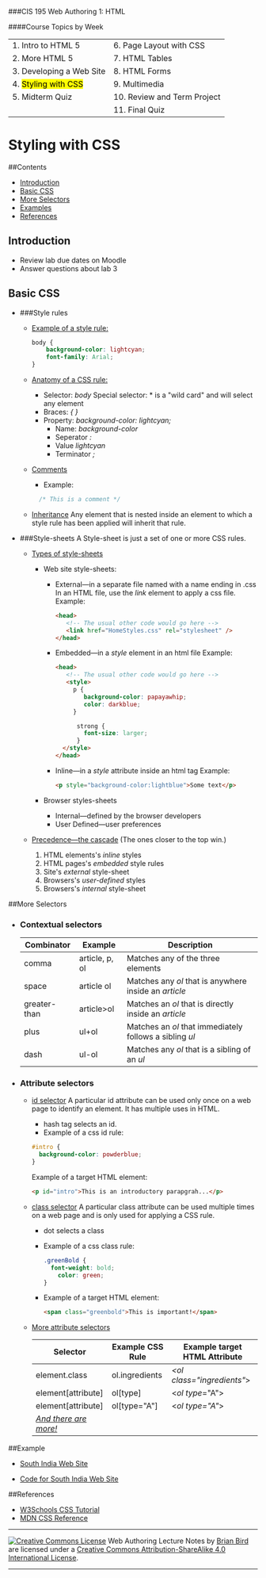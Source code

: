 ###CIS 195 Web Authoring 1: HTML

####Course Topics by Week

|                                  |                             |
| -------------------------------- | --------------------------- |
| 1. Intro to HTML 5               | 6. Page Layout with CSS     |
| 2. More HTML 5                   | 7. HTML Tables              |
| 3. Developing a Web Site         | 8. HTML Forms               |
| 4. <mark>Styling with CSS</mark> | 9. Multimedia               |
| 5. Midterm Quiz                  | 10. Review and Term Project |
|                                  | 11. Final Quiz              |

# Styling with CSS


##Contents

-   [Introduction](#introduction)
-   [Basic CSS](#basic-css)
-   [More Selectors](#more-selectors)
-   [Examples](#examples)
-   [References](#references)

## Introduction

-   Review lab due dates on Moodle
-   Answer questions about lab 3

## Basic CSS

- ###Style rules

  - <u>Example of a style rule:</u>

    ```css
    body {
    	background-color: lightcyan;
    	font-family: Arial;
    }
    ```

  - <u>Anatomy of a CSS rule:</u>

    - Selector: *body*
      Special selector: * is a "wild card" and will select any element
    - Braces: *{ }*
    - Property: *background-color: lightcyan;*
      - Name: *background-color*
      - Seperator  *:*
      - Value  *lightcyan*
      - Terminator  *;*
    
  - <u>Comments</u>

    - Example:
      
    ```css
      /* This is a comment */
    ```

  - <u>Inheritance</u>
    Any element that is nested inside an element to which a style rule has been applied will inherit that rule.

  

- ###Style-sheets
  A Style-sheet is just a set of one or more CSS rules.
  - <u>Types of style-sheets</u>
    
    - Web site style-sheets:
      
      - External&mdash;in a separate file named with a name ending in .css
        In an HTML file, use the *link* element to apply a css file.
        Example:
      
        ```html
        <head>
           <!-- The usual other code would go here -->
           <link href="HomeStyles.css" rel="stylesheet" />
        </head>
        ```
      
      - Embedded&mdash;in a *style* element in an html file
        Example:
      
        ```html
        <head>
           <!-- The usual other code would go here -->
           <style>
             p {
                background-color: papayawhip;
                color: darkblue;
             }
        
              strong {
                font-size: larger;
              }
          </style>
        </head>
        
        ```
      
      - Inline&mdash;in a *style* attribute inside an html tag
        Example:
      
        ```html
        <p style="background-color:lightblue">Some text</p>
        ```
      
    - Browser styles-sheets
      
      - Internal&mdash;defined by the browser developers
      - User Defined&mdash;user preferences
      
    
  - <u>Precedence&mdash;the cascade</u>
    (The ones closer to the top win.)
    
      1. HTML elements's *inline* styles
      2. HTML pages's *embedded* style rules
      3. Site's *external* style-sheet
      4. Browsers's *user-defined* styles
      5. Browsers's *internal* style-sheet
    
    


##More Selectors

- ### Contextual selectors

  | Combinator   | Example        | Description                                             |
  | ------------ | -------------- | ------------------------------------------------------- |
  | comma        | article, p, ol | Matches any of the three elements                       |
  | space        | article ol     | Matches any *ol* that is anywhere inside an *article*   |
  | greater-than | article>ol     | Matches an *ol* that is directly inside an *article*    |
  | plus         | ul+ol          | Matches an *ol* that immediately follows a sibling *ul* |
  | dash         | ul-ol          | Matches any *ol* that is a sibling of an *ul*           |

  

- ### Attribute selectors

  - <u>id selector</u>
    A particular id attribute can be used only once on a web page to identify an element. It has multiple uses in HTML.

    - hash tag selects an id.
    - Example of a css id rule:

    ```css
    #intro {
      background-color: powderblue;
    }
    ```
    
    Example of a target HTML element:
    
    ```html
    <p id="intro">This is an introductory parapgrah...</p>
    ```
    
    
  
  
  - <u>class selector</u>
    A particular class attribute can be used multiple times on a web page and is only used for applying a CSS rule.
  
    - dot selects a class
      
    - Example of a css class rule:
      
        ```css
        .greenBold {
          font-weight: bold;
            color: green;
        }
        ```
        
    - Example of a target HTML element:
    
      ```html
      <span class="greenbold">This is important!</span>
      ```
    
  - <u>More attribute selectors</u>
  
    | Selector                                                     | Example CSS Rule | Example target HTML Attribute    |
    | ------------------------------------------------------------ | ---------------- | -------------------------------- |
    | element.class                                                | ol.ingredients   | *&lt;ol class="ingredients"*&gt; |
    | element[attribute]                                           | ol[type]         | &lt;*ol type*="A"&gt;            |
    | element[attribute]                                           | ol[type="A"]     | &lt;*ol type="A"*&gt;            |
    | *[And there are more!](https://www.w3schools.com/css/css_attribute_selectors.asp)* |                  |                                  |
    

##Example

* [South India Web Site](https://lcc-cit.github.io/CIS195-Demos/Unit03/Finished/Index.htm)

* [Code for South India Web Site](https://github.com/LCC-CIT/CIS195-Demos/tree/master/Unit03)

##References

* [W3Schools CSS Tutorial](https://www.w3schools.com/css/default.asp)
* [MDN CSS Reference](https://developer.mozilla.org/en-US/docs/Web/CSS/Reference)

------

[![Creative Commons License](https://i.creativecommons.org/l/by-sa/4.0/88x31.png)](http://creativecommons.org/licenses/by-sa/4.0/) Web Authoring Lecture Notes by [Brian Bird](https://profbird.online) are licensed under a [Creative Commons Attribution-ShareAlike 4.0 International License](http://creativecommons.org/licenses/by-sa/4.0/). 

------------

